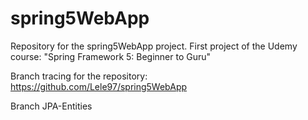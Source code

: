 # spring5WebApp
Repository for the spring5WebApp project. First project of the Udemy course: "Spring Framework 5: Beginner to Guru"

Branch tracing for the repository: https://github.com/Lele97/spring5WebApp

Branch JPA-Entities 
